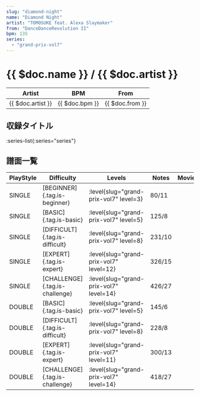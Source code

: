 ```yaml
---
slug: "diamond-night"
name: "Diamond Night"
artist: "TOMOSUKE feat. Alexa Slaymaker"
from: "DanceDanceRevolution II"
bpm: 135
series:
  - "grand-prix-vol7"
---
```


# {{ $doc.name }} / {{ $doc.artist }}

|Artist|BPM|From|
|------|---|----|
|{{ $doc.artist }}|{{ $doc.bpm }}|{{ $doc.from }}|

## 収録タイトル

:series-list{:series="series"}

## 譜面一覧

|PlayStyle|Difficulty|Levels|Notes|Movie|
|---------|----------|------|-----|-----|
|SINGLE|[BEGINNER]{.tag.is-beginner}|<div class="field is-grouped is-grouped-multiline"> :level{slug="grand-prix-vol7" level=3}</div>|80/11||
|SINGLE|[BASIC]{.tag.is-basic}|<div class="field is-grouped is-grouped-multiline"> :level{slug="grand-prix-vol7" level=5}</div>|125/8||
|SINGLE|[DIFFICULT]{.tag.is-difficult}|<div class="field is-grouped is-grouped-multiline"> :level{slug="grand-prix-vol7" level=8}</div>|231/10||
|SINGLE|[EXPERT]{.tag.is-expert}|<div class="field is-grouped is-grouped-multiline"> :level{slug="grand-prix-vol7" level=12}</div>|326/15||
|SINGLE|[CHALLENGE]{.tag.is-challenge}|<div class="field is-grouped is-grouped-multiline"> :level{slug="grand-prix-vol7" level=14}</div>|426/27||
|DOUBLE|[BASIC]{.tag.is-basic}|<div class="field is-grouped is-grouped-multiline"> :level{slug="grand-prix-vol7" level=5}</div>|145/6||
|DOUBLE|[DIFFICULT]{.tag.is-difficult}|<div class="field is-grouped is-grouped-multiline"> :level{slug="grand-prix-vol7" level=8}</div>|228/8||
|DOUBLE|[EXPERT]{.tag.is-expert}|<div class="field is-grouped is-grouped-multiline"> :level{slug="grand-prix-vol7" level=11}</div>|300/13||
|DOUBLE|[CHALLENGE]{.tag.is-challenge}|<div class="field is-grouped is-grouped-multiline"> :level{slug="grand-prix-vol7" level=14}</div>|418/27||
